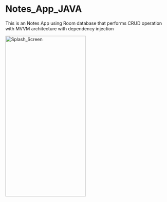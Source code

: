 # Notes_App_JAVA

This is an Notes App using Room database that performs CRUD operation with MVVM architecture with dependency injection

<img src="https://github.com/shalenMathew/Movie_Dash_App/assets/119736953/15be1b11-dcfa-49c9-b7ea-a94b8204f789" alt="Splash_Screen" width="250" height="500">
